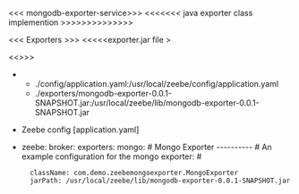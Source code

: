 <<< mongodb-exporter-service>>>
<<<<<<< java exporter class implemention >>>>>>>>>>>>>>

<<< Exporters >>>
<<<<<exporter.jar file >

<<<Mounting>>>>
-   - ./config/application.yaml:/usr/local/zeebe/config/application.yaml
    - ./exporters/mongodb-exporter-0.0.1-SNAPSHOT.jar:/usr/local/zeebe/lib/mongodb-exporter-0.0.1-SNAPSHOT.jar
 
      
- Zeebe config [application.yaml]
- zeebe:
  broker:
    exporters:
      mongo:
        # Mongo Exporter ----------
        # An example configuration for the mongo exporter:
        #

        className: com.demo.zeebemongoexporter.MongoExporter
        jarPath: /usr/local/zeebe/lib/mongodb-exporter-0.0.1-SNAPSHOT.jar
  
